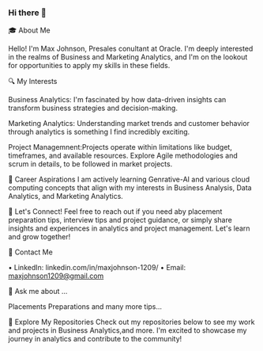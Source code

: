 ### Hi there 👋
🎓 About Me


Hello! I'm Max Johnson, Presales conultant at Oracle. I'm deeply interested in the realms of Business and Marketing Analytics, and I'm on the lookout for opportunities to apply my skills in these fields.

🔍 My Interests

Business Analytics: I'm fascinated by how data-driven insights can transform business strategies and decision-making.

Marketing Analytics: Understanding market trends and customer behavior through analytics is something I find incredibly exciting.

Project Managemnent:Projects operate within limitations like budget, timeframes, and available resources. Explore Agile methodologies and scrum in details, to be followed in market projects.

🚀 Career Aspirations
I am actively learning Genrative-AI and various cloud computing concepts that align with my interests in Business Analysis, Data Analytics, and Marketing Analytics.


🌱 Let's Connect!
Feel free to reach out if you need aby placement preparation tips, interview tips and project guidance, or simply share insights and experiences in analytics and project management. Let's learn and grow together!

🔗 Contact Me

• LinkedIn: linkedin.com/in/maxjohnson-1209/
•	Email: maxjohnson1209@gmail.com

💬 Ask me about ...

Placements Preparations and many more tips...

📄 Explore My Repositories
Check out my repositories below to see my work and projects in Business Analytics,and more. I'm excited to showcase my journey in analytics and contribute to the community!


